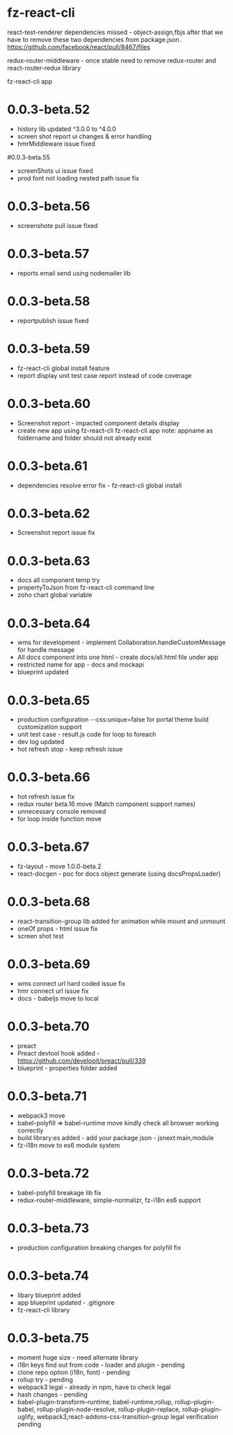 # fz-react-cli

react-test-renderer dependencies missed - object-assign,fbjs after that we have to remove these two dependencies from package.json.
https://github.com/facebook/react/pull/8467/files

redux-router-middleware - once stable need to remove redux-router and react-router-redux library

fz-react-cli app <appname>

# 0.0.3-beta.52
  * history lib updated ^3.0.0 to ^4.0.0
  * screen shot report ui changes & error handling
  * hmrMiddleware issue fixed

#0.0.3-beta.55
  * screenShots ui issue fixed
  * prod font not loading nested path issue fix

# 0.0.3-beta.56
  * screenshote pull issue fixed

# 0.0.3-beta.57
  * reports email send using nodemailer lib

# 0.0.3-beta.58
  * reportpublish issue fixed

# 0.0.3-beta.59
  * fz-react-cli global install feature
  * report display unit test case report instead of code coverage

# 0.0.3-beta.60
  * Screenshot report - impacted component details display
  * create new app using fz-react-cli
    fz-react-cli app <appname>
    note: appname as foldername and folder should not already exist

# 0.0.3-beta.61
  * dependencies resolve error fix - fz-react-cli global install

# 0.0.3-beta.62
  * Screenshot report issue fix

# 0.0.3-beta.63
  * docs all component temp try
  * propertyToJson from fz-react-cli command line
  * zoho chart global variable

# 0.0.3-beta.64
  * wms for development - implement Collaboration.handleCustomMessage for handle
   message
  * All docs component into one html -  create docs/all.html file under app
  * restricted name for app - docs and mockapi
  * blueprint updated

# 0.0.3-beta.65
  * production configuration --css:unique=false for portal theme build
   customization support
  * unit test case - result.js code for loop to foreach
  * dev log updated
  * hot refresh stop - keep refresh issue

# 0.0.3-beta.66
  * hot refresh issue fix
  * redux router beta.16  move (Match component support names)
  * unnecessary console removed
  * for loop inside function move

# 0.0.3-beta.67
  * fz-layout - move 1.0.0-beta.2
  * react-docgen - poc for docs object generate (using docsPropsLoader)

# 0.0.3-beta.68
  * react-transition-group lib added for animation while mount and unmount
  * oneOf props - html issue fix
  * screen shot test

# 0.0.3-beta.69
  * wms connect url hard coded issue fix
  * hmr connect url issue fix
  * docs - babeljs move to local

# 0.0.3-beta.70
  * preact
  * Preact devtool hook added - https://github.com/developit/preact/pull/339
  *  blueprint - properties folder added

# 0.0.3-beta.71
  * webpack3 move
  * babel-polyfill => babel-runtime move kindly check all browser working correctly
  * build library:es added - add your package json - jsnext:main,module
  * fz-i18n move to es6 module system

# 0.0.3-beta.72
  * babel-polyfill breakage lib fix
  * redux-router-middleware, simple-normalizr, fz-i18n es6 support

# 0.0.3-beta.73
  * production configuration breaking changes for polyfill fix

# 0.0.3-beta.74
  * libary blueprint added
  * app blueprint updated - .gitignore
  * fz-react-cli library <libraryname>

# 0.0.3-beta.75
  * moment huge size - need alternate library
  * i18n keys find out from code - loader and plugin - pending
  * clone repo option (i18n, font) - pending
  * rollup try - pending
  * webpack3 legal - already in npm, have to check legal
  * hash changes - pending
  * babel-plugin-transform-runtime, babel-runtime,rollup, rollup-plugin-babel, rollup-plugin-node-resolve, rollup-plugin-replace, rollup-plugin-uglify, webpack3,react-addons-css-transition-group legal verification pending
